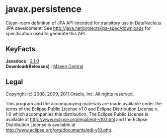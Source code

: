 # javax.persistence

Clean-room definition of JPA API intended for transitory use in DataNucleus JPA development.
See http://java.net/projects/jpa-spec/downloads for specification used to generate this API.


## KeyFacts

__Javadocs__ : [2.1.0](http://www.datanucleus.org/javadocs/javax.persistence/2.1.0/)  
__Download(Releases)__ : [Maven Central](http://central.maven.org/maven2/org/datanucleus/javax.persistence)  


## Legal

Copyright (c) 2008, 2009, 2011 Oracle, Inc. All rights reserved.

This program and the accompanying materials are made available under the
terms of the Eclipse Public License v1.0 and Eclipse Distribution License v. 1.0
which accompanies this distribution.  The Eclipse Public License is available
at http://www.eclipse.org/legal/epl-v10.html and the Eclipse Distribution License
is available at http://www.eclipse.org/org/documents/edl-v10.php.
